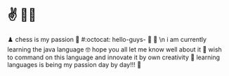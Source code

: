 # :v: :raising_hand_man:
:chess_pawn:
chess is my passion  :no_good:
#:octocat: hello-guys- :hugs:
:wave: \n
i am currently learning the java language :nerd_face:
hope you all let me know well about it :monocle_face:
wish to command on this language and innovate it by own creativity :crossed_fingers:
learning languages is being my passion day by day!!! :shrug:


